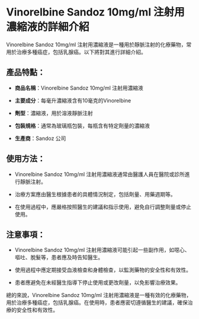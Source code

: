 # Vinorelbine Sandoz 10mg/ml 注射用濃縮液的詳細介紹
Vinorelbine Sandoz 10mg/ml 注射用濃縮液是一種用於靜脈注射的化療藥物，常用於治療多種癌症，包括乳腺癌。以下將對其進行詳細介紹。
## 產品特點：
- **商品名稱**：Vinorelbine Sandoz 10mg/ml 注射用濃縮液
- **主要成分**：每毫升濃縮液含有10毫克的Vinorelbine
- **劑型**：濃縮液，用於溶液靜脈注射
- **包裝規格**：通常為玻璃瓶包裝，每瓶含有特定劑量的濃縮液
- **生產商**：Sandoz 公司
## 使用方法：
- Vinorelbine Sandoz 10mg/ml 注射用濃縮液通常由醫護人員在醫院或診所進行靜脈注射。
- 治療方案應由醫生根據患者的具體情況制定，包括劑量、用藥週期等。
- 在使用過程中，應嚴格按照醫生的建議和指示使用，避免自行調整劑量或停止使用。
## 注意事項：
- Vinorelbine Sandoz 10mg/ml 注射用濃縮液可能引起一些副作用，如噁心、嘔吐、脫髮等，患者應及時告知醫生。
- 使用過程中應定期接受血液檢查和身體檢查，以監測藥物的安全性和有效性。
- 患者應避免在未經醫生指導下停止使用或更改劑量，以免影響治療效果。
總的來說，Vinorelbine Sandoz 10mg/ml 注射用濃縮液是一種有效的化療藥物，用於治療多種癌症，包括乳腺癌。在使用時，患者應密切遵循醫生的建議，確保治療的安全性和有效性。